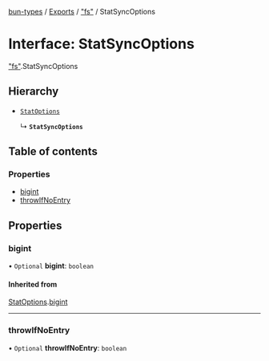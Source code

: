 [bun-types](https://oven-sh.github.io/bun-types/README.md) / [Exports](https://oven-sh.github.io/bun-types/modules.md) / ["fs"](https://oven-sh.github.io/bun-types/modules/fs_.md) / StatSyncOptions

# Interface: StatSyncOptions

["fs"](https://oven-sh.github.io/bun-types/modules/fs_.md).StatSyncOptions

## Hierarchy

- [`StatOptions`](https://oven-sh.github.io/bun-types/interfaces/fs_.StatOptions.md)

  ↳ **`StatSyncOptions`**

## Table of contents

### Properties

- [bigint](https://oven-sh.github.io/bun-types/interfaces/fs_.StatSyncOptions.md#bigint)
- [throwIfNoEntry](https://oven-sh.github.io/bun-types/interfaces/fs_.StatSyncOptions.md#throwifnoentry)

## Properties

### bigint

• `Optional` **bigint**: `boolean`

#### Inherited from

[StatOptions](https://oven-sh.github.io/bun-types/interfaces/fs_.StatOptions.md).[bigint](https://oven-sh.github.io/bun-types/interfaces/fs_.StatOptions.md#bigint)

___

### throwIfNoEntry

• `Optional` **throwIfNoEntry**: `boolean`
